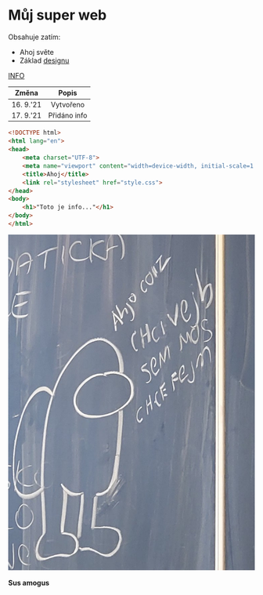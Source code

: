 # Můj super web
Obsahuje zatím:
* Ahoj světe
* Základ [designu](https://cs.wikipedia.org/wiki/Design)

[INFO](info.html)

**Změna** | **Popis**
:---------: | :---------:
16. 9.'21 | Vytvořeno
17. 9.'21 | Přidáno info

```html
<!DOCTYPE html>
<html lang="en">
<head>
    <meta charset="UTF-8">
    <meta name="viewport" content="width=device-width, initial-scale=1.0">
    <title>Ahoj</title>
    <link rel="stylesheet" href="style.css">
</head>
<body>
    <h1>"Toto je info..."</h1>
</body>
</html>
```

![Sus](/sus.jpg)

**Sus amogus**
